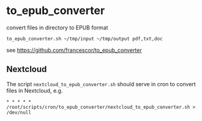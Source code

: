 # to_epub_converter

convert files in directory to EPUB format

```
to_epub_converter.sh ~/tmp/input ~/tmp/output pdf,txt,doc
```

see https://github.com/francescor/to_epub_converter


## Nextcloud

The script `nextcloud_to_epub_converter.sh` should serve in cron to convert files in Nextcloud, e.g.

```
* * * * * /root/scripts/cron/to_epub_converter/nextcloud_to_epub_converter.sh > /dev/null
```


